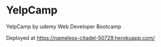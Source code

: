 # YelpCamp
YelpCamp by udemy Web Developer Bootcamp

Deployed at https://nameless-citadel-50729.herokuapp.com/
